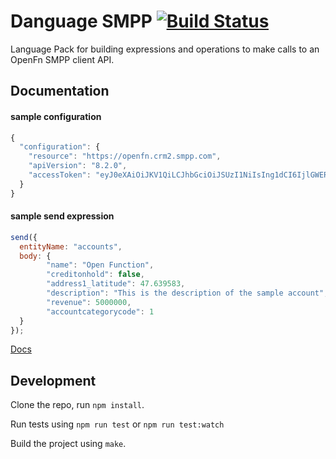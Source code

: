 Danguage SMPP [![Build Status](https://travis-ci.org/OpenFn/language-smpp.svg?branch=master)](https://travis-ci.org/OpenFn/language-smpp)
=============

Language Pack for building expressions and operations to make calls to an OpenFn SMPP client API.

Documentation
-------------

#### sample configuration
```js
{
  "configuration": {
    "resource": "https://openfn.crm2.smpp.com",
    "apiVersion": "8.2.0",
    "accessToken": "eyJ0eXAiOiJKV1QiLCJhbGciOiJSUzI1NiIsIng1dCI6IjlGWERwYmZNRlQyU3ZRdVhoODQ2WVR3RUlCdyIsI"
  }
}
```

#### sample send expression
```js
send({
  entityName: "accounts",
  body: {
        "name": "Open Function",
        "creditonhold": false,
        "address1_latitude": 47.639583,
        "description": "This is the description of the sample account",
        "revenue": 5000000,
        "accountcategorycode": 1
  }
});
```

[Docs](docs/index)


Development
-----------

Clone the repo, run `npm install`.

Run tests using `npm run test` or `npm run test:watch`

Build the project using `make`.
